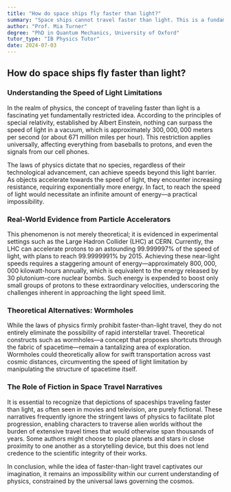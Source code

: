 ```yaml
---
title: "How do space ships fly faster than light?"
summary: "Space ships cannot travel faster than light. This is a fundamental physics law, not a technological limitation. While nothing can travel faster than light, the possibility of wormholes, which bend spacetime, could allow for rapid interstellar travel."
author: "Prof. Mia Turner"
degree: "PhD in Quantum Mechanics, University of Oxford"
tutor_type: "IB Physics Tutor"
date: 2024-07-03
---
```


## How do space ships fly faster than light?

### Understanding the Speed of Light Limitations

In the realm of physics, the concept of traveling faster than light is a fascinating yet fundamentally restricted idea. According to the principles of special relativity, established by Albert Einstein, nothing can surpass the speed of light in a vacuum, which is approximately $300,000,000$ meters per second (or about $671$ million miles per hour). This restriction applies universally, affecting everything from baseballs to protons, and even the signals from our cell phones. 

The laws of physics dictate that no species, regardless of their technological advancement, can achieve speeds beyond this light barrier. As objects accelerate towards the speed of light, they encounter increasing resistance, requiring exponentially more energy. In fact, to reach the speed of light would necessitate an infinite amount of energy—a practical impossibility.

### Real-World Evidence from Particle Accelerators

This phenomenon is not merely theoretical; it is evidenced in experimental settings such as the Large Hadron Collider (LHC) at CERN. Currently, the LHC can accelerate protons to an astounding $99.999997\%$ of the speed of light, with plans to reach $99.9999991\%$ by 2015. Achieving these near-light speeds requires a staggering amount of energy—approximately $800,000,000$ kilowatt-hours annually, which is equivalent to the energy released by $30$ plutonium-core nuclear bombs. Such energy is expended to boost only small groups of protons to these extraordinary velocities, underscoring the challenges inherent in approaching the light speed limit.

### Theoretical Alternatives: Wormholes

While the laws of physics firmly prohibit faster-than-light travel, they do not entirely eliminate the possibility of rapid interstellar travel. Theoretical constructs such as wormholes—a concept that proposes shortcuts through the fabric of spacetime—remain a tantalizing area of exploration. Wormholes could theoretically allow for swift transportation across vast cosmic distances, circumventing the speed of light limitation by manipulating the structure of spacetime itself.

### The Role of Fiction in Space Travel Narratives

It is essential to recognize that depictions of spaceships traveling faster than light, as often seen in movies and television, are purely fictional. These narratives frequently ignore the stringent laws of physics to facilitate plot progression, enabling characters to traverse alien worlds without the burden of extensive travel times that would otherwise span thousands of years. Some authors might choose to place planets and stars in close proximity to one another as a storytelling device, but this does not lend credence to the scientific integrity of their works.

In conclusion, while the idea of faster-than-light travel captivates our imagination, it remains an impossibility within our current understanding of physics, constrained by the universal laws governing the cosmos.
    
